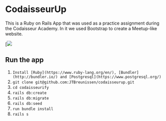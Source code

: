 # CodaisseurUp

This is a Ruby on Rails App that was used as a practice assignment during the Codaisseur Academy. In it we used Bootstrap to create a Meetup-like website.

 [![](http://i.imgur.com/3ok62dk.png)


## Run the app
1. `Install [Ruby](https://www.ruby-lang.org/en/), [Bundler](http://bundler.io/) and [Postgresql](https://www.postgresql.org/)`
2. `git clone git@github.com:JTBreunissen/codaisseurup.git`
3. `cd codaisseurify`
4. `rails db:create`
5. `rails db:migrate`
6. `rails db:seed`
7. `run bundle install`
8. `rails s`
